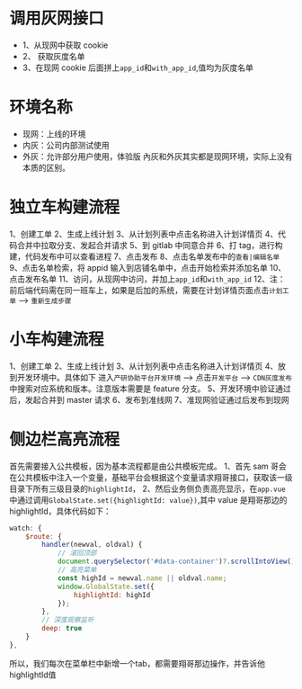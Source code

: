 # 调用灰网接口

- 1、从现网中获取 cookie
- 2、 获取灰度名单
- 3、在现网 cookie 后面拼上`app_id`和`with_app_id`,值均为灰度名单

# 环境名称

- 现网：上线的环境
- 内灰：公司内部测试使用
- 外灰：允许部分用户使用，体验版
  內灰和外灰其实都是现网环境，实际上没有本质的区别。

# 独立车构建流程

1、创建工单
2、生成上线计划
3、从计划列表中点击名称进入计划详情页
4、代码合并中拉取分支、发起合并请求
5、到 gitlab 中同意合并
6、打 tag，进行构建，代码发布中可以查看进程
7、点击发布
8、点击名单发布中的`查看|编辑名单`
9、点击名单检索，将 appid 输入到店铺名单中，点击开始检索并添加名单
10、点击发布名单
11、访问，从现网中访问，并加上`app_id`和`with_app_id`
12、注：前后端代码需在同一班车上，如果是后加的系统，需要在计划详情页面点击`计划工单` --> `重新生成步骤`

# 小车构建流程

1、创建工单
2、生成上线计划
3、从计划列表中点击名称进入计划详情页
4、放到开发环境中。具体如下 进入`产研协助平台开发环境` --> 点击`开发平台` --> `CDN灰度发布`中搜索对应系统和版本。注意版本需要是 feature 分支。
5、开发环境中验证通过后，发起合并到 master 请求
6、发布到准线网
7、准现网验证通过后发布到现网

# 侧边栏高亮流程

首先需要接入公共模板，因为基本流程都是由公共模板完成。
1、首先 sam 哥会在公共模板中注入一个变量，基础平台会根据这个变量请求翔哥接口，获取该一级目录下所有三级目录的`highlightId`，
2、然后业务侧负责高亮显示，在`app.vue`中通过调用`GlobalState.set({highlightId: value})`,其中 value 是翔哥那边的 highlightId，具体代码如下：

```js
watch: {
    $route: {
        handler(newval, oldval) {
            // 滚回顶部
            document.querySelector('#data-container')?.scrollIntoView();
            // 高亮菜单
            const highId = newval.name || oldval.name;
            window.GlobalState.set({
                highlightId: highId
            });
        },
        // 深度观察监听
        deep: true
    }
},
```
所以，我们每次在菜单栏中新增一个tab，都需要翔哥那边操作，并告诉他highlightId值